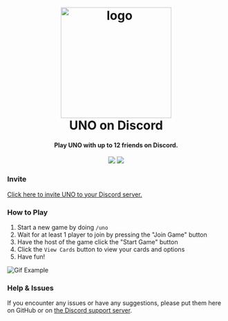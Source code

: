 <h1 align="center">

<img src="https://i.imgur.com/WllfbYf.png" alt="logo" width="256"/>
<br/>
UNO on Discord
</h1>

<h4 align="center">Play UNO with up to 12 friends on Discord.</h4>

<div align="center">

[<img src="https://discordapp.com/api/guilds/735263201612005472/widget.png?style=shield">](https://discord.gg/UdCkusFA4d)
<img src="https://img.shields.io/badge/-.NET%206.0-blueviolet">

</div>

### Invite

[Click here to invite UNO to your Discord server.](https://discord.com/api/oauth2/authorize?client_id=914696129067757608&permissions=0&scope=applications.commands%20bot)

### How to Play

1. Start a new game by doing `/uno`
2. Wait for at least 1 player to join by pressing the "Join Game" button
3. Have the host of the game click the "Start Game" button
4. Click the `View Cards` button to view your cards and options
5. Have fun!

![Gif Example](https://raw.githubusercontent.com/WilliamWelsh/UNO/main/gifexample.gif)

### Help & Issues

If you encounter any issues or have any suggestions, please put them here on GitHub or on [the Discord support server](https://discord.gg/UdCkusFA4d).
